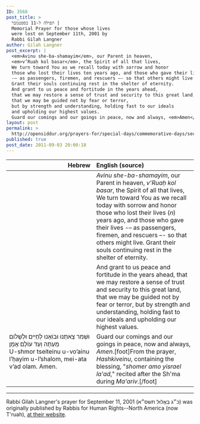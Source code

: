 ```yaml
---
ID: 3568
post_title: >
  תפילה ל-11 בספטמבר |
  Memorial Prayer for those whose lives
  were lost on September 11th, 2001 by
  Rabbi Gilah Langner
author: Gilah Langner
post_excerpt: |
  <em>Avinu she-ba-shamayim</em>, our Parent in heaven,
  <em>v’Ruaḥ kol basar</em>, the Spirit of all that lives,
  We turn toward You as we recall today with sorrow and honor
  those who lost their lives ten years ago, and those who gave their lives
  -– as passengers, firemen, and rescuers –- so that others might live.
  Grant their souls continuing rest in the shelter of eternity.
  And grant to us peace and fortitude in the years ahead,
  that we may restore a sense of trust and security to this great land,
  that we may be guided not by fear or terror,
  but by strength and understanding, holding fast to our ideals
  and upholding our highest values.
  Guard our comings and our goings in peace, now and always, <em>Amen</em>.
layout: post
permalink: >
  http://opensiddur.org/prayers-for/special-days/commemorative-days/secular-national/911/a-prayer-for-september-11th-2001-by-rabbi-gilah-langner/
published: true
post_date: 2011-09-03 20:00:18
---
```

<table style="margin-left: auto;margin-right: auto;" class="draggable">
<thead><tr><th id="x" style="text-align: right;">Hebrew</th><th style="text-align: left;">English (source)</th></tr></thead>
<tbody>
<tr><td style="vertical-align:top;" width="46%">
<div class="liturgy"><span lang="he">
</span></div></td>
 
<td style="vertical-align:top;" width="53%"><div class="english">
<em>Avinu she-ba-shamayim</em>, our Parent in heaven,
<em>v’Ruaḥ kol basar</em>, the Spirit of all that lives, 
We turn toward You as we recall today with sorrow and honor 
those who lost their lives (<em>n</em>) years ago, and those who gave their lives 
-– as passengers, firemen, and rescuers –- so that others might live.  
Grant their souls continuing rest in the shelter of eternity.
</div></td></tr>


<tr><td style="vertical-align:top;" width="46%">
<div class="liturgy"><span lang="he">

</span></div></td>
 
<td style="vertical-align:top;" width="53%"><div class="english">
And grant to us peace and fortitude in the years ahead, 
that we may restore a sense of trust and security to this great land, 
that we may be guided not by fear or terror, 
but by strength and understanding, holding fast to our ideals 
and upholding our highest values.  
</div></td></tr>


<tr><td style="vertical-align:top;" width="46%">
<div class="liturgy"><span lang="he">
וּשְׁמר צֵאתֵנוּ וּבוֹאֵנוּ לְחַיִּים וּלְשָׁלוֹם מֵעַתָּה וְעַד עוֹלָם׃ אָמֵן׃
</span></div>
U-shmor tseiteinu u-vo’ainu l’ḥayim u-l’shalom, mei-ata v’ad olam. Amen.
</td>
 
<td style="vertical-align:top;" width="53%"><div class="english">
Guard our comings and our goings in peace, now and always, <em>Amen</em>.[foot]From the prayer, <em>Hashkiveinu</em>, containing the blessing, "<em>shomer amo yisrael la'ad</em>," recited after the Sh'ma during <em>Ma'ariv</em>.[/foot]
</td></tr>
</tbody></table>

<hr />

Rabbi Gilah Langner's prayer for September 11, 2001 (<span class="hebrew" lang="he">כ״ג בְּאֱלוּל תשס״א</span>) was originally published by Rabbis for Human Rights--North America (now T'ruah), <a href="http://www.rhr-na.org/component/content/article/12-standagainstislamophobia/186-911prayer.html">at their website</a>.